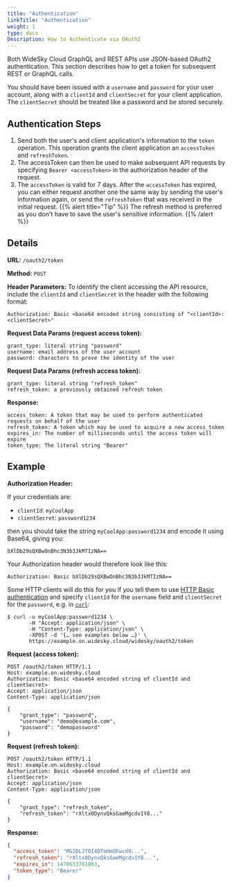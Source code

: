 ```yaml
---
title: "Authentication"
linkTitle: "Authentication"
weight: 1
type: docs
Description: How to Authenticate via OAuth2
---
```


Both WideSky Cloud GraphQL and REST APIs use JSON-based OAuth2 authentication. This section describes how to get a token for subsequent REST or GraphQL calls.

You should have been issued with a `username` and `password` for your user account, along with a `clientId` and `clientSecret` for your client application. The `clientSecret` should be treated like a password and be stored securely.

## Authentication Steps
1. Send both the user's and client application's information to the `token` operation. This operation grants the client application an `accessToken` and `refreshToken`.
2. The accessToken can then be used to make subsequent API requests by specifying `Bearer <accessToken>` in the authorization header of the request.
3. The `accessToken` is valid for 7 days. After the `accessToken` has expired, you can either request another one the same way by sending the user's information again, or send the `refreshToken` that was received in the initial request.
{{% alert title="Tip" %}}
The refresh method is preferred as you don't have to save the user's sensitive information.
{{% /alert %}}

## Details

**URL:** `/oauth2/token`

**Method:** `POST`

**Header Parameters:** To identify the client accessing the API resource, include the `clientId` and `clientSecret` in the header with the following format:

```
Authorization: Basic <base64 encoded string consisting of "<clientId>:<clientSecret>"
```

**Request Data Params (request access token):**
```
grant_type: literal string "password"
username: email address of the user account
password: characters to prove the identity of the user
```

**Request Data Params (refresh access token):**
```
grant_type: literal string "refresh_token"
refresh_token: a previously obtained refresh token
```

**Response:**
```
access_token: A token that may be used to perform authenticated requests on behalf of the user
refresh_token: A token which may be used to acquire a new access_token
expires_in: The number of milliseconds until the access token will expire
token_type: The literal string "Bearer"
```

## Example

**Authorization Header:**

If your credentials are:

* `clientId`: `myCoolApp`
* `clientSecret`: `password1234`

then you should take the string `myCoolApp:password1234` and encode it using Base64, giving you:

```
bXlDb29sQXBwOnBhc3N3b3JkMTIzNA==
```

Your Authorization header would therefore look like this:

```
Authorization: Basic bXlDb29sQXBwOnBhc3N3b3JkMTIzNA==
```

Some HTTP clients will do this for you if you tell them to use [HTTP Basic authentication](https://tools.ietf.org/html/rfc2617#section-2) and specify `clientId` for the `username` field and `clientSecret` for the `password`, e.g. in [`curl`](https://curl.haxx.se/):

```
$ curl -u myCoolApp:password1234 \
       -H "Accept: application/json" \
       -H "Content-Type: application/json" \
       -XPOST -d '{… see examples below …}' \
       https://example.on.widesky.cloud/widesky/oauth2/token
```

**Request (access token):**
```
POST /oauth2/token HTTP/1.1
Host: example.on.widesky.cloud
Authorization: Basic <base64 encoded string of clientId and clientSecret>
Accept: application/json
Content-Type: application/json

{
    "grant_type": "password",
    "username": "demo@example.com",
    "password": "demopassword"
}
```

**Request (refresh token):**
```
POST /oauth2/token HTTP/1.1
Host: example.on.widesky.cloud
Authorization: Basic <base64 encoded string of clientId and clientSecret>
Accept: application/json
Content-Type: application/json

{
    "grant_type": "refresh_token",
    "refresh_token": "rXltx0DynvQksGaeMgcdv1Y8..."
}
```

**Response:**
```json
{
  "access_token": "MG2DLJT0I4DTmHmOFwcd9...",
  "refresh_token": "rXltx0DynvQksGaeMgcdv1Y8...",
  "expires_in": 1470633701863,
  "token_type": "Bearer"
}
```
